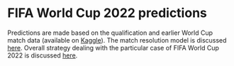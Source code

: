 # FIFA World Cup 2022 predictions

Predictions are made based on the qualification and earlier World Cup match
data (available on
[Kaggle](https://www.kaggle.com/datasets/brenda89/fifa-world-cup-2022)). The
match resolution model is discussed
[here](https://rf.mokslasplius.lt/football-data-analysis-and-modeling-showcase/).
Overall strategy dealing with the particular case of FIFA World Cup 2022 is
discussed
[here](https://rf.mokslasplius.lt/fifa-world-cup-2022-predictions/).
